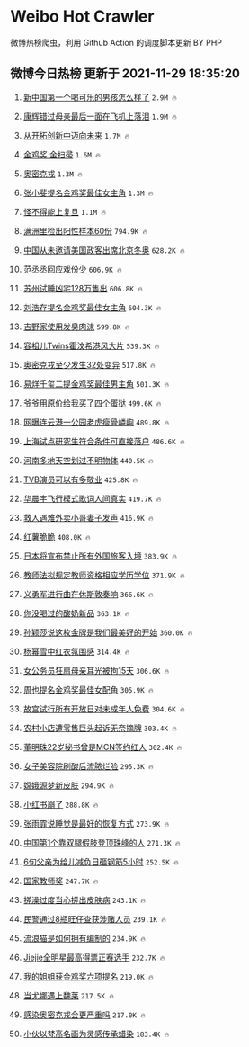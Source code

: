 # Weibo Hot Crawler 



微博热榜爬虫，利用 Github Action 的调度脚本更新 BY PHP 


## 微博今日热榜 更新于 2021-11-29 18:35:20 
1. [新中国第一个喝可乐的男孩怎么样了](https://s.weibo.com/weibo?q=%23%E6%96%B0%E4%B8%AD%E5%9B%BD%E7%AC%AC%E4%B8%80%E4%B8%AA%E5%96%9D%E5%8F%AF%E4%B9%90%E7%9A%84%E7%94%B7%E5%AD%A9%E6%80%8E%E4%B9%88%E6%A0%B7%E4%BA%86%23&Refer=top) `2.9M 🔥` 

1. [康辉错过母亲最后一面在飞机上落泪](https://s.weibo.com/weibo?q=%23%E5%BA%B7%E8%BE%89%E9%94%99%E8%BF%87%E6%AF%8D%E4%BA%B2%E6%9C%80%E5%90%8E%E4%B8%80%E9%9D%A2%E5%9C%A8%E9%A3%9E%E6%9C%BA%E4%B8%8A%E8%90%BD%E6%B3%AA%23&Refer=top) `1.9M 🔥` 

1. [从开拓创新中迈向未来](https://s.weibo.com/weibo?q=%23%E4%BB%8E%E5%BC%80%E6%8B%93%E5%88%9B%E6%96%B0%E4%B8%AD%E8%BF%88%E5%90%91%E6%9C%AA%E6%9D%A5%23&Refer=top) `1.7M 🔥` 

1. [金鸡奖 金扫帚](https://s.weibo.com/weibo?q=%E9%87%91%E9%B8%A1%E5%A5%96%20%E9%87%91%E6%89%AB%E5%B8%9A&Refer=top) `1.6M 🔥` 

1. [奥密克戎](https://s.weibo.com/weibo?q=%E5%A5%A5%E5%AF%86%E5%85%8B%E6%88%8E&Refer=top) `1.3M 🔥` 

1. [张小斐提名金鸡奖最佳女主角](https://s.weibo.com/weibo?q=%23%E5%BC%A0%E5%B0%8F%E6%96%90%E6%8F%90%E5%90%8D%E9%87%91%E9%B8%A1%E5%A5%96%E6%9C%80%E4%BD%B3%E5%A5%B3%E4%B8%BB%E8%A7%92%23&Refer=top) `1.3M 🔥` 

1. [怪不得能上复旦](https://s.weibo.com/weibo?q=%23%E6%80%AA%E4%B8%8D%E5%BE%97%E8%83%BD%E4%B8%8A%E5%A4%8D%E6%97%A6%23&Refer=top) `1.1M 🔥` 

1. [满洲里检出阳性样本60份](https://s.weibo.com/weibo?q=%23%E6%BB%A1%E6%B4%B2%E9%87%8C%E6%A3%80%E5%87%BA%E9%98%B3%E6%80%A7%E6%A0%B7%E6%9C%AC60%E4%BB%BD%23&Refer=top) `794.9K 🔥` 

1. [中国从未邀请美国政客出席北京冬奥](https://s.weibo.com/weibo?q=%23%E4%B8%AD%E5%9B%BD%E4%BB%8E%E6%9C%AA%E9%82%80%E8%AF%B7%E7%BE%8E%E5%9B%BD%E6%94%BF%E5%AE%A2%E5%87%BA%E5%B8%AD%E5%8C%97%E4%BA%AC%E5%86%AC%E5%A5%A5%23&Refer=top) `628.2K 🔥` 

1. [范丞丞回应戏份少](https://s.weibo.com/weibo?q=%23%E8%8C%83%E4%B8%9E%E4%B8%9E%E5%9B%9E%E5%BA%94%E6%88%8F%E4%BB%BD%E5%B0%91%23&Refer=top) `606.9K 🔥` 

1. [苏州试睡凶宅128万售出](https://s.weibo.com/weibo?q=%23%E8%8B%8F%E5%B7%9E%E8%AF%95%E7%9D%A1%E5%87%B6%E5%AE%85128%E4%B8%87%E5%94%AE%E5%87%BA%23&Refer=top) `606.8K 🔥` 

1. [刘浩存提名金鸡奖最佳女主角](https://s.weibo.com/weibo?q=%23%E5%88%98%E6%B5%A9%E5%AD%98%E6%8F%90%E5%90%8D%E9%87%91%E9%B8%A1%E5%A5%96%E6%9C%80%E4%BD%B3%E5%A5%B3%E4%B8%BB%E8%A7%92%23&Refer=top) `604.3K 🔥` 

1. [吉野家使用发臭肉沫](https://s.weibo.com/weibo?q=%23%E5%90%89%E9%87%8E%E5%AE%B6%E4%BD%BF%E7%94%A8%E5%8F%91%E8%87%AD%E8%82%89%E6%B2%AB%23&Refer=top) `599.8K 🔥` 

1. [容祖儿Twins霍汶希港风大片](https://s.weibo.com/weibo?q=%23%E5%AE%B9%E7%A5%96%E5%84%BFTwins%E9%9C%8D%E6%B1%B6%E5%B8%8C%E6%B8%AF%E9%A3%8E%E5%A4%A7%E7%89%87%23&Refer=top) `539.3K 🔥` 

1. [奥密克戎至少发生32处变异](https://s.weibo.com/weibo?q=%23%E5%A5%A5%E5%AF%86%E5%85%8B%E6%88%8E%E8%87%B3%E5%B0%91%E5%8F%91%E7%94%9F32%E5%A4%84%E5%8F%98%E5%BC%82%23&Refer=top) `517.8K 🔥` 

1. [易烊千玺二提金鸡奖最佳男主角](https://s.weibo.com/weibo?q=%23%E6%98%93%E7%83%8A%E5%8D%83%E7%8E%BA%E4%BA%8C%E6%8F%90%E9%87%91%E9%B8%A1%E5%A5%96%E6%9C%80%E4%BD%B3%E7%94%B7%E4%B8%BB%E8%A7%92%23&Refer=top) `501.3K 🔥` 

1. [爷爷用原价给我买了四个蛋挞](https://s.weibo.com/weibo?q=%23%E7%88%B7%E7%88%B7%E7%94%A8%E5%8E%9F%E4%BB%B7%E7%BB%99%E6%88%91%E4%B9%B0%E4%BA%86%E5%9B%9B%E4%B8%AA%E8%9B%8B%E6%8C%9E%23&Refer=top) `499.6K 🔥` 

1. [网曝连云港一公园老虎瘦骨嶙峋](https://s.weibo.com/weibo?q=%23%E7%BD%91%E6%9B%9D%E8%BF%9E%E4%BA%91%E6%B8%AF%E4%B8%80%E5%85%AC%E5%9B%AD%E8%80%81%E8%99%8E%E7%98%A6%E9%AA%A8%E5%B6%99%E5%B3%8B%23&Refer=top) `489.8K 🔥` 

1. [上海试点研究生符合条件可直接落户](https://s.weibo.com/weibo?q=%23%E4%B8%8A%E6%B5%B7%E8%AF%95%E7%82%B9%E7%A0%94%E7%A9%B6%E7%94%9F%E7%AC%A6%E5%90%88%E6%9D%A1%E4%BB%B6%E5%8F%AF%E7%9B%B4%E6%8E%A5%E8%90%BD%E6%88%B7%23&Refer=top) `486.6K 🔥` 

1. [河南多地天空划过不明物体](https://s.weibo.com/weibo?q=%23%E6%B2%B3%E5%8D%97%E5%A4%9A%E5%9C%B0%E5%A4%A9%E7%A9%BA%E5%88%92%E8%BF%87%E4%B8%8D%E6%98%8E%E7%89%A9%E4%BD%93%23&Refer=top) `440.5K 🔥` 

1. [TVB演员可以有多敬业](https://s.weibo.com/weibo?q=%23TVB%E6%BC%94%E5%91%98%E5%8F%AF%E4%BB%A5%E6%9C%89%E5%A4%9A%E6%95%AC%E4%B8%9A%23&Refer=top) `425.8K 🔥` 

1. [华晨宇飞行模式歌词人间真实](https://s.weibo.com/weibo?q=%23%E5%8D%8E%E6%99%A8%E5%AE%87%E9%A3%9E%E8%A1%8C%E6%A8%A1%E5%BC%8F%E6%AD%8C%E8%AF%8D%E4%BA%BA%E9%97%B4%E7%9C%9F%E5%AE%9E%23&Refer=top) `419.7K 🔥` 

1. [救人遇难外卖小哥妻子发声](https://s.weibo.com/weibo?q=%23%E6%95%91%E4%BA%BA%E9%81%87%E9%9A%BE%E5%A4%96%E5%8D%96%E5%B0%8F%E5%93%A5%E5%A6%BB%E5%AD%90%E5%8F%91%E5%A3%B0%23&Refer=top) `416.9K 🔥` 

1. [红薯脆脆](https://s.weibo.com/weibo?q=%23%E7%BA%A2%E8%96%AF%E8%84%86%E8%84%86%23&Refer=top) `408.0K 🔥` 

1. [日本将宣布禁止所有外国旅客入境](https://s.weibo.com/weibo?q=%23%E6%97%A5%E6%9C%AC%E5%B0%86%E5%AE%A3%E5%B8%83%E7%A6%81%E6%AD%A2%E6%89%80%E6%9C%89%E5%A4%96%E5%9B%BD%E6%97%85%E5%AE%A2%E5%85%A5%E5%A2%83%23&Refer=top) `383.9K 🔥` 

1. [教师法拟规定教师资格相应学历学位](https://s.weibo.com/weibo?q=%23%E6%95%99%E5%B8%88%E6%B3%95%E6%8B%9F%E8%A7%84%E5%AE%9A%E6%95%99%E5%B8%88%E8%B5%84%E6%A0%BC%E7%9B%B8%E5%BA%94%E5%AD%A6%E5%8E%86%E5%AD%A6%E4%BD%8D%23&Refer=top) `371.9K 🔥` 

1. [义勇军进行曲在休斯敦奏响](https://s.weibo.com/weibo?q=%23%E4%B9%89%E5%8B%87%E5%86%9B%E8%BF%9B%E8%A1%8C%E6%9B%B2%E5%9C%A8%E4%BC%91%E6%96%AF%E6%95%A6%E5%A5%8F%E5%93%8D%23&Refer=top) `366.6K 🔥` 

1. [你没喝过的酸奶新品](https://s.weibo.com/weibo?q=%E4%BD%A0%E6%B2%A1%E5%96%9D%E8%BF%87%E7%9A%84%E9%85%B8%E5%A5%B6%E6%96%B0%E5%93%81&Refer=top) `363.1K 🔥` 

1. [孙颖莎说这枚金牌是我们最美好的开始](https://s.weibo.com/weibo?q=%23%E5%AD%99%E9%A2%96%E8%8E%8E%E8%AF%B4%E8%BF%99%E6%9E%9A%E9%87%91%E7%89%8C%E6%98%AF%E6%88%91%E4%BB%AC%E6%9C%80%E7%BE%8E%E5%A5%BD%E7%9A%84%E5%BC%80%E5%A7%8B%23&Refer=top) `360.0K 🔥` 

1. [杨幂雪中红衣氛围感](https://s.weibo.com/weibo?q=%23%E6%9D%A8%E5%B9%82%E9%9B%AA%E4%B8%AD%E7%BA%A2%E8%A1%A3%E6%B0%9B%E5%9B%B4%E6%84%9F%23&Refer=top) `314.4K 🔥` 

1. [女公务员狂扇母亲耳光被拘15天](https://s.weibo.com/weibo?q=%23%E5%A5%B3%E5%85%AC%E5%8A%A1%E5%91%98%E7%8B%82%E6%89%87%E6%AF%8D%E4%BA%B2%E8%80%B3%E5%85%89%E8%A2%AB%E6%8B%9815%E5%A4%A9%23&Refer=top) `306.6K 🔥` 

1. [周也提名金鸡奖最佳女配角](https://s.weibo.com/weibo?q=%23%E5%91%A8%E4%B9%9F%E6%8F%90%E5%90%8D%E9%87%91%E9%B8%A1%E5%A5%96%E6%9C%80%E4%BD%B3%E5%A5%B3%E9%85%8D%E8%A7%92%23&Refer=top) `305.9K 🔥` 

1. [故宫试行所有开放日对未成年人免费](https://s.weibo.com/weibo?q=%23%E6%95%85%E5%AE%AB%E8%AF%95%E8%A1%8C%E6%89%80%E6%9C%89%E5%BC%80%E6%94%BE%E6%97%A5%E5%AF%B9%E6%9C%AA%E6%88%90%E5%B9%B4%E4%BA%BA%E5%85%8D%E8%B4%B9%23&Refer=top) `304.6K 🔥` 

1. [农村小店遭零售巨头起诉无奈摘牌](https://s.weibo.com/weibo?q=%23%E5%86%9C%E6%9D%91%E5%B0%8F%E5%BA%97%E9%81%AD%E9%9B%B6%E5%94%AE%E5%B7%A8%E5%A4%B4%E8%B5%B7%E8%AF%89%E6%97%A0%E5%A5%88%E6%91%98%E7%89%8C%23&Refer=top) `303.4K 🔥` 

1. [董明珠22岁秘书曾是MCN签约红人](https://s.weibo.com/weibo?q=%23%E8%91%A3%E6%98%8E%E7%8F%A022%E5%B2%81%E7%A7%98%E4%B9%A6%E6%9B%BE%E6%98%AFMCN%E7%AD%BE%E7%BA%A6%E7%BA%A2%E4%BA%BA%23&Refer=top) `302.4K 🔥` 

1. [女子美容院刷酸后流脓烂脸](https://s.weibo.com/weibo?q=%23%E5%A5%B3%E5%AD%90%E7%BE%8E%E5%AE%B9%E9%99%A2%E5%88%B7%E9%85%B8%E5%90%8E%E6%B5%81%E8%84%93%E7%83%82%E8%84%B8%23&Refer=top) `295.3K 🔥` 

1. [嫦娥源梦新皮肤](https://s.weibo.com/weibo?q=%23%E5%AB%A6%E5%A8%A5%E6%BA%90%E6%A2%A6%E6%96%B0%E7%9A%AE%E8%82%A4%23&Refer=top) `294.9K 🔥` 

1. [小红书崩了](https://s.weibo.com/weibo?q=%23%E5%B0%8F%E7%BA%A2%E4%B9%A6%E5%B4%A9%E4%BA%86%23&Refer=top) `288.8K 🔥` 

1. [张雨霏说睡觉是最好的恢复方式](https://s.weibo.com/weibo?q=%23%E5%BC%A0%E9%9B%A8%E9%9C%8F%E8%AF%B4%E7%9D%A1%E8%A7%89%E6%98%AF%E6%9C%80%E5%A5%BD%E7%9A%84%E6%81%A2%E5%A4%8D%E6%96%B9%E5%BC%8F%23&Refer=top) `273.9K 🔥` 

1. [中国第1个靠双腿假肢登顶珠峰的人](https://s.weibo.com/weibo?q=%23%E4%B8%AD%E5%9B%BD%E7%AC%AC1%E4%B8%AA%E9%9D%A0%E5%8F%8C%E8%85%BF%E5%81%87%E8%82%A2%E7%99%BB%E9%A1%B6%E7%8F%A0%E5%B3%B0%E7%9A%84%E4%BA%BA%23&Refer=top) `271.3K 🔥` 

1. [6旬父亲为给儿减负日砸钢筋5小时](https://s.weibo.com/weibo?q=%236%E6%97%AC%E7%88%B6%E4%BA%B2%E4%B8%BA%E7%BB%99%E5%84%BF%E5%87%8F%E8%B4%9F%E6%97%A5%E7%A0%B8%E9%92%A2%E7%AD%8B5%E5%B0%8F%E6%97%B6%23&Refer=top) `252.5K 🔥` 

1. [国家教师奖](https://s.weibo.com/weibo?q=%23%E5%9B%BD%E5%AE%B6%E6%95%99%E5%B8%88%E5%A5%96%23&Refer=top) `247.7K 🔥` 

1. [搓澡过度当心搓出皮肤病](https://s.weibo.com/weibo?q=%23%E6%90%93%E6%BE%A1%E8%BF%87%E5%BA%A6%E5%BD%93%E5%BF%83%E6%90%93%E5%87%BA%E7%9A%AE%E8%82%A4%E7%97%85%23&Refer=top) `243.1K 🔥` 

1. [民警通过8瓶旺仔查获涉赌人员](https://s.weibo.com/weibo?q=%23%E6%B0%91%E8%AD%A6%E9%80%9A%E8%BF%878%E7%93%B6%E6%97%BA%E4%BB%94%E6%9F%A5%E8%8E%B7%E6%B6%89%E8%B5%8C%E4%BA%BA%E5%91%98%23&Refer=top) `239.1K 🔥` 

1. [流浪猫是如何拥有编制的](https://s.weibo.com/weibo?q=%23%E6%B5%81%E6%B5%AA%E7%8C%AB%E6%98%AF%E5%A6%82%E4%BD%95%E6%8B%A5%E6%9C%89%E7%BC%96%E5%88%B6%E7%9A%84%23&Refer=top) `234.9K 🔥` 

1. [Jiejie全明星最高得票正赛选手](https://s.weibo.com/weibo?q=%23Jiejie%E5%85%A8%E6%98%8E%E6%98%9F%E6%9C%80%E9%AB%98%E5%BE%97%E7%A5%A8%E6%AD%A3%E8%B5%9B%E9%80%89%E6%89%8B%23&Refer=top) `232.7K 🔥` 

1. [我的姐姐获金鸡奖六项提名](https://s.weibo.com/weibo?q=%23%E6%88%91%E7%9A%84%E5%A7%90%E5%A7%90%E8%8E%B7%E9%87%91%E9%B8%A1%E5%A5%96%E5%85%AD%E9%A1%B9%E6%8F%90%E5%90%8D%23&Refer=top) `219.0K 🔥` 

1. [当尤娜遇上魏莱](https://s.weibo.com/weibo?q=%23%E5%BD%93%E5%B0%A4%E5%A8%9C%E9%81%87%E4%B8%8A%E9%AD%8F%E8%8E%B1%23&Refer=top) `217.5K 🔥` 

1. [感染奥密克戎会更严重吗](https://s.weibo.com/weibo?q=%23%E6%84%9F%E6%9F%93%E5%A5%A5%E5%AF%86%E5%85%8B%E6%88%8E%E4%BC%9A%E6%9B%B4%E4%B8%A5%E9%87%8D%E5%90%97%23&Refer=top) `217.0K 🔥` 

1. [小伙以梵高名画为灵感传承蜡染](https://s.weibo.com/weibo?q=%23%E5%B0%8F%E4%BC%99%E4%BB%A5%E6%A2%B5%E9%AB%98%E5%90%8D%E7%94%BB%E4%B8%BA%E7%81%B5%E6%84%9F%E4%BC%A0%E6%89%BF%E8%9C%A1%E6%9F%93%23&Refer=top) `183.4K 🔥` 

